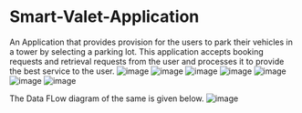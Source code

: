 # Smart-Valet-Application
An Application that provides provision for the users to park their vehicles in a tower by selecting a parking lot. This application accepts booking requests and retrieval requests from the user and processes it to provide the best service to the user. 
![image](https://github.com/VineethBhanukoti/Smart-Valet-Application/assets/105901442/54ea05e4-5e85-4342-9fa4-4ebdfa3d5935)
![image](https://github.com/VineethBhanukoti/Smart-Valet-Application/assets/105901442/1c8d2875-33fb-416c-a60f-a760177beab5)
![image](https://github.com/VineethBhanukoti/Smart-Valet-Application/assets/105901442/29d12ed8-7d1a-44f3-b266-775e7df94586)
![image](https://github.com/VineethBhanukoti/Smart-Valet-Application/assets/105901442/8e30379f-92de-4cd6-9fc0-4457011b32f7)
![image](https://github.com/VineethBhanukoti/Smart-Valet-Application/assets/105901442/bb54699e-b901-4a29-9674-6f6281aa2811)
![image](https://github.com/VineethBhanukoti/Smart-Valet-Application/assets/105901442/576ac685-a264-49f9-9ca9-225911e4c1c2)
![image](https://github.com/VineethBhanukoti/Smart-Valet-Application/assets/105901442/44fc34e3-6461-478d-a493-19002ebfcea0)

The Data FLow diagram of the same is given below.
![image](https://github.com/VineethBhanukoti/Smart-Valet-Application/assets/105901442/76fd2088-c4f7-4254-87ff-dd3996753299)
